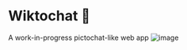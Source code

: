 # Wiktochat 🚧
A work-in-progress pictochat-like web app
![image](https://github.com/user-attachments/assets/62c737e3-310e-4a70-8b2a-2175e7392ac6)
